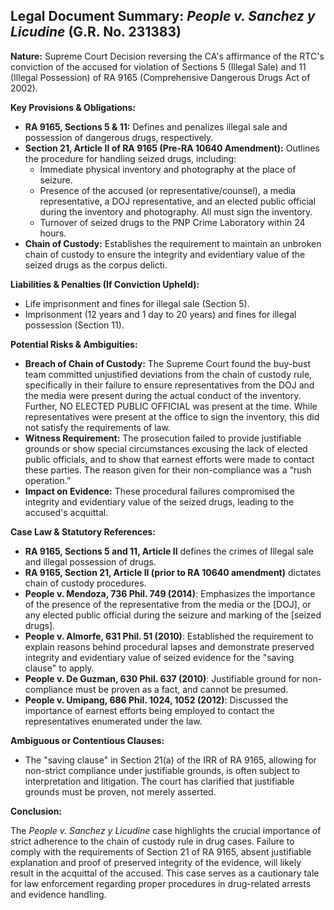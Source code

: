 ## Legal Document Summary: *People v. Sanchez y Licudine* (G.R. No. 231383)

**Nature:** Supreme Court Decision reversing the CA's affirmance of the RTC's conviction of the accused for violation of Sections 5 (Illegal Sale) and 11 (Illegal Possession) of RA 9165 (Comprehensive Dangerous Drugs Act of 2002).

**Key Provisions & Obligations:**

*   **RA 9165, Sections 5 & 11:** Defines and penalizes illegal sale and possession of dangerous drugs, respectively.
*   **Section 21, Article II of RA 9165 (Pre-RA 10640 Amendment):** Outlines the procedure for handling seized drugs, including:
    *   Immediate physical inventory and photography at the place of seizure.
    *   Presence of the accused (or representative/counsel), a media representative, a DOJ representative, and an elected public official during the inventory and photography. All must sign the inventory.
    *   Turnover of seized drugs to the PNP Crime Laboratory within 24 hours.
*   **Chain of Custody:** Establishes the requirement to maintain an unbroken chain of custody to ensure the integrity and evidentiary value of the seized drugs as the corpus delicti.

**Liabilities & Penalties (If Conviction Upheld):**

*   Life imprisonment and fines for illegal sale (Section 5).
*   Imprisonment (12 years and 1 day to 20 years) and fines for illegal possession (Section 11).

**Potential Risks & Ambiguities:**

*   **Breach of Chain of Custody:** The Supreme Court found the buy-bust team committed unjustified deviations from the chain of custody rule, specifically in their failure to ensure representatives from the DOJ and the media were present during the actual conduct of the inventory. Further, NO ELECTED PUBLIC OFFICIAL was present at the time. While representatives were present at the office to sign the inventory, this did not satisfy the requirements of law.
*   **Witness Requirement:** The prosecution failed to provide justifiable grounds or show special circumstances excusing the lack of elected public officials, and to show that earnest efforts were made to contact these parties. The reason given for their non-compliance was a “rush operation.”
*   **Impact on Evidence:** These procedural failures compromised the integrity and evidentiary value of the seized drugs, leading to the accused's acquittal.

**Case Law & Statutory References:**

*   **RA 9165, Sections 5 and 11, Article II** defines the crimes of Illegal sale and illegal possession of drugs.
*   **RA 9165, Section 21, Article II (prior to RA 10640 amendment)** dictates chain of custody procedures.
*   **People v. Mendoza, 736 Phil. 749 (2014)**: Emphasizes the importance of the presence of the representative from the media or the [DOJ], or any elected public official during the seizure and marking of the [seized drugs].
*   **People v. Almorfe, 631 Phil. 51 (2010)**: Established the requirement to explain reasons behind procedural lapses and demonstrate preserved integrity and evidentiary value of seized evidence for the "saving clause" to apply.
*   **People v. De Guzman, 630 Phil. 637 (2010)**: Justifiable ground for non-compliance must be proven as a fact, and cannot be presumed.
*   **People v. Umipang, 686 Phil. 1024, 1052 (2012)**: Discussed the importance of earnest efforts being employed to contact the representatives enumerated under the law.

**Ambiguous or Contentious Clauses:**

*   The "saving clause" in Section 21(a) of the IRR of RA 9165, allowing for non-strict compliance under justifiable grounds, is often subject to interpretation and litigation. The court has clarified that justifiable grounds must be proven, not merely asserted.

**Conclusion:**

The *People v. Sanchez y Licudine* case highlights the crucial importance of strict adherence to the chain of custody rule in drug cases. Failure to comply with the requirements of Section 21 of RA 9165, absent justifiable explanation and proof of preserved integrity of the evidence, will likely result in the acquittal of the accused. This case serves as a cautionary tale for law enforcement regarding proper procedures in drug-related arrests and evidence handling.
